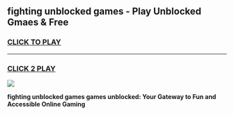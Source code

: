 
## fighting unblocked games - Play Unblocked Gmaes & Free
<h3>
<a href="https://news.freeplayer.one?title=fighting_unblocked_games&ref=16F">CLICK TO PLAY</a></h3>
<hr>

<h3>
<a href="https://news.freeplayer.one?title=fighting_unblocked_games&ref=16F">CLICK 2 PLAY</a>
  
</h3>

<a href="https://news.freeplayer.one?title=fighting_unblocked_games&ref=16F/"><img src="https://clearcache.store/games.png"></a>


**fighting unblocked games games unblocked: Your Gateway to Fun and Accessible Online Gaming**
